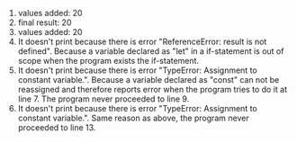 1. values added:  20
2. final result:  20
3. values added:  20
4. It doesn't print because there is error "ReferenceError: result is not defined". Because a variable declared as "let" in a if-statement is out of scope when the program exists the if-statement.
5. It doesn't print because there is error "TypeError: Assignment to constant variable.". Because a variable declared as "const" can not be reassigned and therefore reports error when the program tries to do it at line 7. The program never proceeded to line 9.
6. It doesn't print because there is error "TypeError: Assignment to constant variable.". Same reason as above, the program never proceeded to line 13.